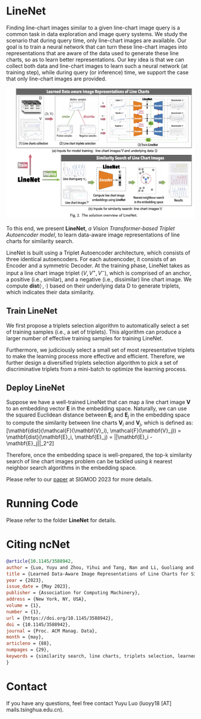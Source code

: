 # LineNet

Finding line-chart images similar to a given line-chart image query is a common task in data exploration and image query systems. We study the scenario that during query time, only line-chart images are available. Our goal is to train a neural network that can turn these line-chart images into representations that are aware of the data used to generate these line charts, so as to learn better representations.
Our key idea is that we can collect both data and line-chart images to learn such a neural network (at training step), while during query (or inference) time, we support the case that only line-chart images are provided.


<img src="./img/teaser.png" width="700">

To this end, we present <b>LineNet</b>, <i>a Vision Transformer-based Triplet Autoencoder model</i>, to learn data-aware image representations of line charts for similarity search.

LineNet is built using a Triplet Autoencoder architecture, which consists of three identical autoencoders. For each autoencoder, it consists of an Encoder and a symmetric Decoder. At the training phase, LineNet takes as input a line chart image triplet $(V, V^+ , V^−)$, which is comprised of an anchor, a positive (i.e., similar), and a negative (i.e., dissimilar) line chart image. We compute $\mathbf{dist}(·, ·)$ based on their underlying data D to generate triplets, which indicates their data similarity.

## Train LineNet

We first propose a triplets selection algorithm to automatically select a set of training samples (i.e., a set of triplets). This algorithm can produce a larger number of effective training samples for training LineNet.

Furthermore, we judiciously select a small set of most representative triplets to make the learning process more effective and efficient. Therefore, we further design a diversified triplets selection algorithm to pick a set of discriminative triplets from a mini-batch to optimize the learning process.


## Deploy LineNet

Suppose we have a well-trained LineNet that can map a line chart image $\mathbf{V}$ to an  embedding vector $\mathbf{E}$ in the embedding space. Naturally, we can use the squared Euclidean distance between $\mathbf{E}_i$ and $\mathbf{E}_j$ in the embedding space to compute the similarity between line charts $\mathbf{V}_i$ and $\mathbf{V}_j$, which is defined as: \[\mathbf{dist}(\mathcal{F}(\mathbf{V}_i), \mathcal{F}(\mathbf{V}_j)) = \mathbf{dist}(\mathbf{E}_i, \mathbf{E}_j) = ||\mathbf{E}_i - \mathbf{E}_j||_2^2\]

Therefore, once the embedding space is well-prepared, the top-k similarity search of line chart images problem can be  tackled using $k$ nearest neighbor search algorithms in the embedding space.

Please refer to our [paper](https://luoyuyu.vip/files/SIGMOD2023-LineNet.pdf) at SIGMOD 2023 for more details.


# Running Code

Please refer to the folder **LineNet** for details.


# Citing ncNet

```bibTeX
@article{10.1145/3588942,
author = {Luo, Yuyu and Zhou, Yihui and Tang, Nan and Li, Guoliang and Chai, Chengliang and Shen, Leixian},
title = {Learned Data-Aware Image Representations of Line Charts for Similarity Search},
year = {2023},
issue_date = {May 2023},
publisher = {Association for Computing Machinery},
address = {New York, NY, USA},
volume = {1},
number = {1},
url = {https://doi.org/10.1145/3588942},
doi = {10.1145/3588942},
journal = {Proc. ACM Manag. Data},
month = {may},
articleno = {88},
numpages = {29},
keywords = {similarity search, line charts, triplets selection, learned representations}
}
```

# Contact
If you have any questions, feel free contact Yuyu Luo (luoyy18 [AT] mails.tsinghua.edu.cn).
